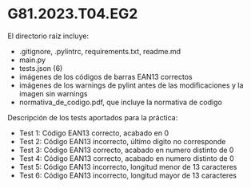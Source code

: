 # G81.2023.T04.EG2
El directorio raíz incluye:
- .gitignore, .pylintrc, requirements.txt, readme.md
- main.py
- tests.json (6)
- imágenes de los códigos de barras EAN13 correctos
- imágenes de los warnings de pylint antes de las modificaciones y la imagen sin warnings
- normativa_de_codigo.pdf, que incluye la normativa de codigo

Descripción de los tests aportados para la práctica:
- Test 1: Código EAN13 correcto, acabado en 0
- Test 2: Código EAN13 incorrecto, último digito no corresponde
- Test 3: Código EAN13 correcto, acabado en numero distinto de 0
- Test 4: Código EAN13 correcto, acabado en numero distinto de 0
- Test 5: Código EAN13 incorrecto, longitud menor de 13 caracteres
- Test 6: Código EAN13 incorrecto, longitud mayor de 13 caracteres
